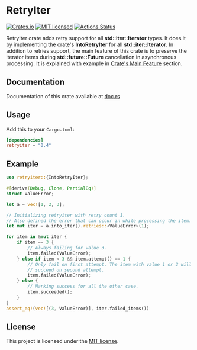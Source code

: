 # RetryIter
[![Crates.io](https://img.shields.io/crates/v/retryiter.svg)](https://crates.io/crates/retryiter)
[![MIT licensed](https://img.shields.io/badge/license-MIT-blue.svg)](https://github.com/VigneshChennai/retryiter/blob/main/README.md)
[![Actions Status](https://github.com/vigneshchennai/retryiter/workflows/CI/badge.svg)](https://github.com/vigneshchennai/retryiter/actions)


RetryIter crate adds retry support for all **std::iter::Iterator** types.
It does it by implementing the crate's **IntoRetryIter**
for all **std::iter::Iterator**. In addition to retries support, the main
feature of this crate is to preserve the iterator items during 
**std::future::Future** cancellation in asynchronous processing.
It is explained with example in
[Crate's Main Feature](https://docs.rs/retryiter/#crates-main-feature)
 section.

## Documentation

Documentation of this crate available at [doc.rs](https://docs.rs/retryiter/)

## Usage

Add this to your `Cargo.toml`:

```toml
[dependencies]
retryiter = "0.4"
```

## Example

```rust
use retryiter::{IntoRetryIter};

#[derive(Debug, Clone, PartialEq)]
struct ValueError;

let a = vec![1, 2, 3];

// Initializing retryiter with retry count 1.
// Also defined the error that can occur in while processing the item.
let mut iter = a.into_iter().retries::<ValueError>(1);

for item in &mut iter {
    if item == 3 {
        // Always failing for value 3.
        item.failed(ValueError);
    } else if item < 3 && item.attempt() == 1 {
        // Only fail on first attempt. The item with value 1 or 2 will
        // succeed on second attempt.
        item.failed(ValueError);
    } else {
        // Marking success for all the other case.
        item.succeeded();
    }
}
assert_eq!(vec![(3, ValueError)], iter.failed_items())
```

## License

This project is licensed under the [MIT license].

[MIT license]: https://github.com/VigneshChennai/retryiter/blob/main/LICENSE